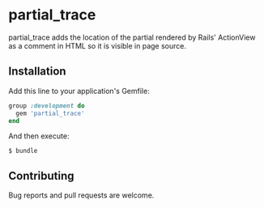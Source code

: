 # partial_trace

partial_trace adds the location of the partial rendered by Rails' ActionView as a comment in HTML so it is visible in page source.

## Installation

Add this line to your application's Gemfile:

```ruby
group :development do
  gem 'partial_trace'
end
```

And then execute:

    $ bundle

## Contributing

Bug reports and pull requests are welcome.

